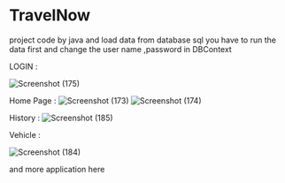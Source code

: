 ﻿# TravelNow

project code by java and load data from database sql
you have to run the data first
and change the user name ,password in DBContext

LOGIN : 

![Screenshot (175)](https://user-images.githubusercontent.com/97711636/156864549-ce7e5e58-3513-4b17-9440-45d90e9e52b6.png)

Home Page : 
![Screenshot (173)](https://user-images.githubusercontent.com/97711636/156864559-99445623-9bc0-4f39-b9d7-61ee6aa1efaf.png)
![Screenshot (174)](https://user-images.githubusercontent.com/97711636/156864568-4eb107ca-57d1-4a16-aed5-135b3d35bd87.png)


History : 
![Screenshot (185)](https://user-images.githubusercontent.com/97711636/156864593-21ea11f6-3184-4f63-a710-8b256bc41ac4.png)

Vehicle :

![Screenshot (184)](https://user-images.githubusercontent.com/97711636/156864598-d5eeafb8-ae00-4ec1-b1e4-c2accab12522.png)



and more application here
